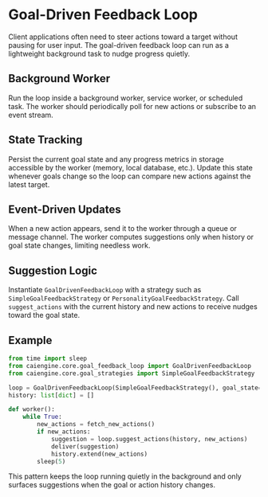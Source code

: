 # Goal-Driven Feedback Loop

Client applications often need to steer actions toward a target without pausing for user input. The goal-driven feedback loop can run as a lightweight background task to nudge progress quietly.

## Background Worker
Run the loop inside a background worker, service worker, or scheduled task. The worker should periodically poll for new actions or subscribe to an event stream.

## State Tracking
Persist the current goal state and any progress metrics in storage accessible by the worker (memory, local database, etc.). Update this state whenever goals change so the loop can compare new actions against the latest target.

## Event-Driven Updates
When a new action appears, send it to the worker through a queue or message channel. The worker computes suggestions only when history or goal state changes, limiting needless work.

## Suggestion Logic
Instantiate `GoalDrivenFeedbackLoop` with a strategy such as `SimpleGoalFeedbackStrategy` or `PersonalityGoalFeedbackStrategy`. Call `suggest_actions` with the current history and new actions to receive nudges toward the goal state.

## Example

```python
from time import sleep
from caiengine.core.goal_feedback_loop import GoalDrivenFeedbackLoop
from caiengine.core.goal_strategies import SimpleGoalFeedbackStrategy

loop = GoalDrivenFeedbackLoop(SimpleGoalFeedbackStrategy(), goal_state={"progress": 10})
history: list[dict] = []

def worker():
    while True:
        new_actions = fetch_new_actions()
        if new_actions:
            suggestion = loop.suggest_actions(history, new_actions)
            deliver(suggestion)
            history.extend(new_actions)
        sleep(5)
```

This pattern keeps the loop running quietly in the background and only surfaces suggestions when the goal or action history changes.
